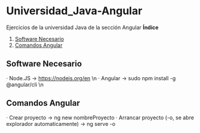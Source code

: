 # Universidad_Java-Angular
Ejercicios de la universidad Java de la sección Angular
**Índice**   
1. [Software Necesario](#id1)
2. [Comandos Angular](#id2)
## Software Necesario<a name="id1"></a>
· Node.JS -> https://nodejs.org/en \n
· Angular -> sudo npm install -g @angular/cli \n
## Comandos Angular<a name="id2"></a>
· Crear proyecto -> ng new nombreProyecto
· Arrancar proyecto (-o, se abre explorador automaticamente) -> ng serve -o 
